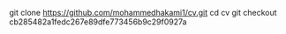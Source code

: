 git clone https://github.com/mohammedhakami1/cv.git
cd cv
git checkout cb285482a1fedc267e89dfe773456b9c29f0927a